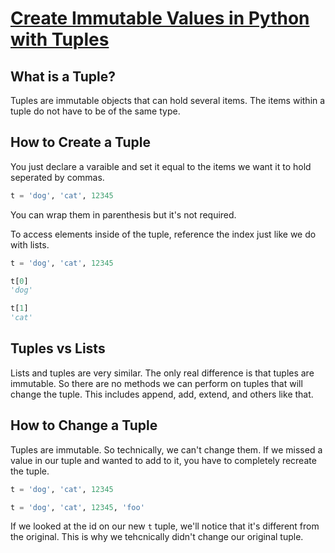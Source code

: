 # [Create Immutable Values in Python with Tuples](https://egghead.io/lessons/python-create-immutable-values-in-python-with-tuples)

## What is a Tuple?

Tuples are immutable objects that can hold several items. The items within a tuple do not have to be of the same type.

## How to Create a Tuple

You just declare a varaible and set it equal to the items we want it to hold seperated by commas.

```python
t = 'dog', 'cat', 12345
```

You can wrap them in parenthesis but it's not required.

To access elements inside of the tuple, reference the index just like we do with lists.

```python
t = 'dog', 'cat', 12345

t[0]
'dog'

t[1]
'cat'
```

## Tuples vs Lists

Lists and tuples are very similar. The only real difference is that tuples are immutable. So there are no methods we can perform on tuples that will change the tuple. This includes append, add, extend, and others like that.

## How to Change a Tuple

Tuples are immutable. So technically, we can't change them. If we missed a value in our tuple and wanted to add to it, you have to completely recreate the tuple.

```python
t = 'dog', 'cat', 12345

t = 'dog', 'cat', 12345, 'foo'
```

If we looked at the id on our new `t` tuple, we'll notice that it's different from the original. This is why we tehcnically didn't change our original tuple.
